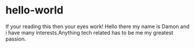 # hello-world

If your reading this then your eyes work! Hello there my name is Damon and i have many interests.Anything tech related has to be me my greatest passion. 
